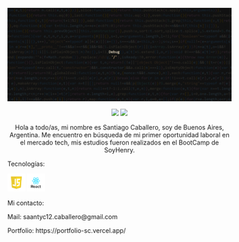 
![BANNER](banner.gif)

<!-- <img src='https://user-images.githubusercontent.com/105526822/193701083-083cacbc-dad0-48ac-ab28-91c3fb3b51dd.jpg' width='200'> -->
<p align='center'>
<a href="https://twitter.com/CabaSaanti"><img height="30" src="https://github.com/WaylonWalker/WaylonWalker/blob/main/icon/twitter.png?raw=true"></a>
<a href="https://www.linkedin.com/in/santiago-caballero-82aa241a1/"><img height="30" src="https://github.com/WaylonWalker/WaylonWalker/blob/main/icon/linkedin.png?raw=true"></a>
  </p>
<p align='center'>Hola a todo/as, mi nombre es Santiago Caballero, soy de Buenos Aires, Argentina.
Me encuentro en búsqueda de mi primer oportunidad laboral en el mercado tech, mis
estudios fueron realizados en el BootCamp de SoyHenry. </p>

<div background='white' >
<p>Tecnologías: </p>
<img height="40" src= './images/logo-javascript-2.png'>
<img height="40" src= './images/react.png'>
</div>


<div>
  <p>
Mi contacto:
  </p>
  <p>
Mail: saantyc12.caballero@gmail.com
  </p>
  <p>
Portfolio: https://portfolio-sc.vercel.app/
     </p>
</div>
<br/>

